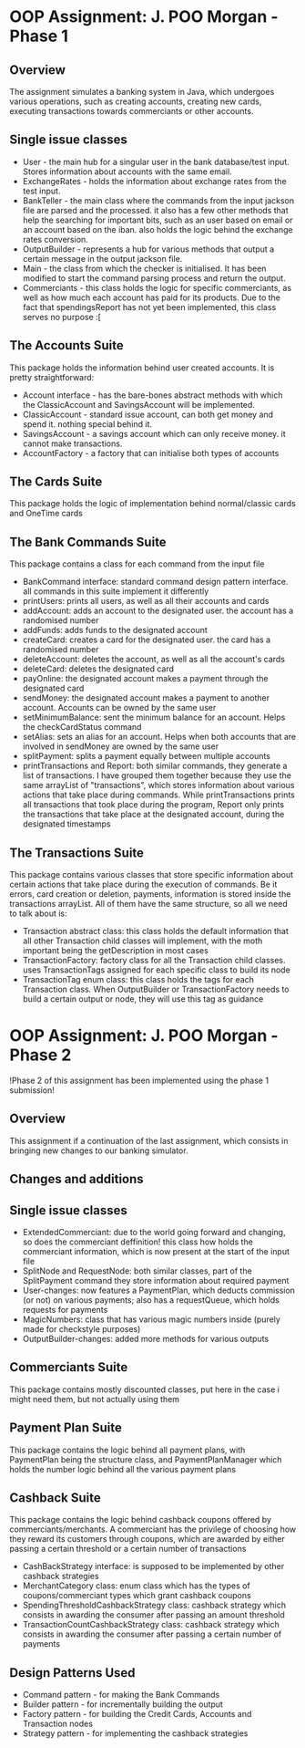 # OOP Assignment: J. POO Morgan - Phase 1

## Overview
The assignment simulates a banking system in Java, which undergoes various operations, such as creating accounts,
creating new cards, executing transactions towards commerciants or other accounts.

## Single issue classes
* User - the main hub for a singular user in the bank database/test input. Stores information about accounts with the
same email.
* ExchangeRates - holds the information about exchange rates from the test input.
* BankTeller - the main class where the commands from the input jackson file are parsed and the processed. it also
has a few other methods that help the searching for important bits, such as an user based on email or an account based
on the iban. also holds the logic behind the exchange rates conversion.
* OutputBuilder - represents a hub for various methods that output a certain message in the output jackson file.
* Main - the class from which the checker is initialised. It has been modified to start the command parsing process
and return the output.
* Commerciants - this class holds the logic for specific commerciants, as well as how much each account has paid for
its products. Due to the fact that spendingsReport has not yet been implemented, this class serves no purpose :[

## The Accounts Suite
This package holds the information behind user created accounts. It is pretty straightforward:
* Account interface - has the bare-bones abstract methods with which the ClassicAccount and SavingsAccount
will be implemented.
* ClassicAccount - standard issue account, can both get money and spend it. nothing special behind it.
* SavingsAccount - a savings account which can only receive money. it cannot make transactions.
* AccountFactory - a factory that can initialise both types of accounts

## The Cards Suite
This package holds the logic of implementation behind normal/classic cards and OneTime cards

## The Bank Commands Suite
This package contains a class for each command from the input file
* BankCommand interface: standard command design pattern interface. all commands
in this suite implement it differently
* printUsers: prints all users, as well as all their accounts and cards
* addAccount: adds an account to the designated user. the account has a randomised number
* addFunds: adds funds to the designated account
* createCard: creates a card for the designated user. the card has a randomised number
* deleteAccount: deletes the account, as well as all the account's cards
* deleteCard: deletes the designated card
* payOnline: the designated account makes a payment through the designated card
* sendMoney: the designated account makes a payment to another account. Accounts can be owned by the same user
* setMinimumBalance: sent the minimum balance for an account. Helps the checkCardStatus command
* setAlias: sets an alias for an account. Helps when both accounts that are involved in sendMoney
are owned by the same user
* splitPayment: splits a payment equally between multiple accounts
* printTransactions and Report: both similar commands, they generate a list of transactions. I have grouped
them together because they use the same arrayList of "transactions", which stores information about various actions
that take place during commands. While printTransactions prints all transactions that took place during the program, 
Report only prints the transactions that take place at the designated account, during the designated timestamps

## The Transactions Suite
This package contains various classes that store specific information about certain actions that take place during
the execution of commands. Be it errors, card creation or deletion, payments, information is stored inside the
transactions arrayList. All of them have the same structure, so all we need to talk about is:
* Transaction abstract class: this class holds the default information that all other Transaction child classes will
implement, with the moth important being the getDescription in most cases
* TransactionFactory: factory class for all the Transaction child classes. uses TransactionTags assigned for
each specific class to build its node
* TransactionTag enum class: this class holds the tags for each Transaction class. When OutputBuilder
or TransactionFactory needs to build a certain output or node, they will use this tag as guidance





# OOP Assignment: J. POO Morgan - Phase 2
!Phase 2 of this assignment has been implemented using the phase 1 submission!

## Overview
This assignment if a continuation of the last assignment, which consists in bringing new changes to our banking
simulator.

## Changes and additions
## Single issue classes
* ExtendedCommerciant: due to the world going forward and changing, so does the commerciant deffinition! this class
how holds the commerciant information, which is now present at the start of the input file
* SplitNode and RequestNode: both similar classes, part of the SplitPayment command they store information
about required payment
* User-changes: now features a PaymentPlan, which deducts commission (or not) on various payments; also has
a requestQueue, which holds requests for payments
* MagicNumbers: class that has various magic numbers inside (purely made for checkstyle purposes)
* OutputBuilder-changes: added more methods for various outputs

## Commerciants Suite
This package contains mostly discounted classes, put here in the case i might need them, but not actually using them

## Payment Plan Suite
This package contains the logic behind all payment plans, with PaymentPlan being the structure class, and 
PaymentPlanManager which holds the number logic behind all the various payment plans

## Cashback Suite
This package contains the logic behind cashback coupons offered by commerciants/merchants. A commerciant has the 
privilege of choosing how they reward its customers through coupons, which are awarded by either passing a certain 
threshold or a certain number of transactions
* CashBackStrategy interface: is supposed to be implemented by other cashback strategies
* MerchantCategory class: enum class which has the types of coupons/commerciant types which grant cashback coupons
* SpendingThresholdCashbackStrategy class: cashback strategy which consists in awarding the consumer after passing an
amount threshold
* TransactionCountCashbackStrategy class: cashback strategy which consists in awarding the consumer after passing a
certain number of payments

## Design Patterns Used
* Command pattern - for making the Bank Commands
* Builder pattern - for incrementally building the output
* Factory pattern - for building the Credit Cards, Accounts and Transaction nodes
* Strategy pattern - for implementing the cashback strategies



